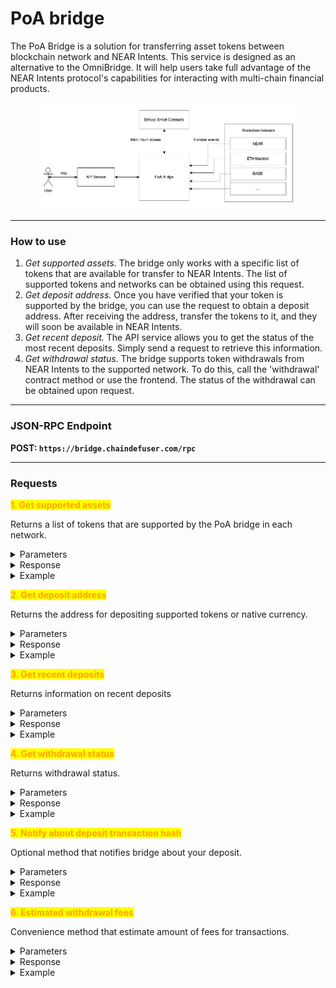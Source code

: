 # PoA bridge

The PoA Bridge is a solution for transferring asset tokens between blockchain network and NEAR Intents. This service is designed as an alternative to the OmniBridge. It will help users take full advantage of the NEAR Intents protocol's capabilities for interacting with multi-chain financial products.

<figure><img src=".gitbook/assets/poa-bridge-user-docs.jpg" alt=""><figcaption></figcaption></figure>

***

### How to use

1. _Get supported assets_. The bridge only works with a specific list of tokens that are available for transfer to NEAR Intents. The list of supported tokens and networks can be obtained using this request.
2. _Get deposit address._ Once you have verified that your token is supported by the bridge, you can use the request to obtain a deposit address. After receiving the address, transfer the tokens to it, and they will soon be available in NEAR Intents.
3. _Get recent deposit._ The API service allows you to get the status of the most recent deposits. Simply send a request to retrieve this information.
4. _Get withdrawal status_. The bridge supports token withdrawals from NEAR Intents to the supported network. To do this, call the 'withdrawal' contract method or use the frontend. The status of the withdrawal can be obtained upon request.

***

### **JSON-RPC Endpoint**

**POST: `https://bridge.chaindefuser.com/rpc`**

***

### Requests

<mark style="color:orange;">**1. Get supported assets**</mark>

Returns a list of tokens that are supported by the PoA bridge in each network.

<details>

<summary>Parameters</summary>

* `[]chains` - chain filter.

</details>

<details>

<summary>Response</summary>

* `[].tokens.defuse_asset_identifier` — unique id of trading asset
* `[].tokens.near_token_id` — unique id of the token in the NEAR blockchain
* `[].tokens.decimals` — trading asset precision. should be used for amount setup during intent creation
* `[].tokens.asset_name` — trading asset name
* `[].tokens.min_deposit_amount` — minimum amount of tokens to trigger transfer process&#x20;
* `[].tokens.min_withdrawal_amount` — minimum amount of tokens to initiate a withdrawal
* `[].tokens.withdrawal_fee` — the fee charged for withdrawing the specified token&#x20;

</details>

<details>

<summary>Example</summary>

```javascript
// Request
{
  "id": 1,
  "jsonrpc": "2.0",
  "method": "supported_tokens",
  "params": [
    {
      "chains": ["CHAIN_TYPE:CHAIN_ID", "..."], //optional
    }
  ]
}

// Response
{
  "jsonrpc": "2.0",
  "id": 1,
  "result": {
   "tokens": [
     {
       "defuse_asset_identifier" : "eth:8453:0x123", //CHAIN_TYPE:CHAIN_ID:ADDRESS
       "near_token_id": "...",
       "decimals" : 18,
       "asset_name" : "PEPE",
       "min_deposit_amount": "100000"
       "min_withdrawal_amount": "10000"
       "withdrawal_fee": "1000"
     },
     // ...
     ]
   }
}
```

</details>



<mark style="color:orange;">**2. Get deposit address**</mark>

Returns the address for depositing supported tokens or native currency.

<details>

<summary>Parameters</summary>

* `account_id` - Defuse user account
* `chain` - network type and chain id. E.g. `eth:42161` for Arbitrum or `btc:mainnet`for Bitcoin.

</details>

<details>

<summary>Response</summary>

* `address` - deposit address
* `chain` - network type and chain id.

</details>

<details>

<summary>Example</summary>

<pre class="language-javascript"><code class="lang-javascript"><strong>//Request
</strong>{
  "jsonrpc": "2.0", 
  "id": 1, 
  "method": "deposit_address", 
  "params": [ 
    {
      "account_id": "user.near",
      "chain": "CHAIN_TYPE:CHAIN_ID"
    }
  ]
}

//Response
{
  "jsonrpc": "2.0",
  "id": 1,
  "result": {
    "address": "0x....",
    "chain": "CHAIN_TYPE:CHAIN_ID"
  }
}
</code></pre>

</details>



<mark style="color:orange;">**3. Get recent deposits**</mark>

Returns information on recent deposits

<details>

<summary>Parameters</summary>

* `account_id` - Defuse user account
* `chain` - network type and chain id.

</details>

<details>

<summary>Response</summary>

* `[].tx_hash` - Transaction hash \[EVM networks only]
* `[].chain` - network type and chain id.
* `[].defuse_asset_identifier` - token identifier
* `[].decimals` - token decimals
* `[].amount` - asset amount
* `[].account_id` - Defuse user account
* `[].address` - deposit address
* `[].status` - deposit status

</details>

<details>

<summary>Example</summary>

<pre class="language-javascript"><code class="lang-javascript">//Request
{
<strong>  "jsonrpc": "2.0", 
</strong>  "id": 1, 
  "method": "recent_deposits", 
  "params": [ 
    {
      "account_id": "user.near",
      "chain": "CHAIN_TYPE:CHAIN_ID"
    }
  ]
}

<strong>//Response
</strong>{
  "jsonrpc": "2.0",
  "id": 1,
  "result": {
    "deposits": [
      {
        "tx_hash": "",
        "chain": "CHAIN_TYPE:CHAIN_ID",
        "defuse_asset_identifier": "eth:8543:0x123",
        "decimals": 18,
        "amount": 10000000000,
        "account_id": "user.near",
        "address": "0x123",
        "status": "COMPLETED" // PENDING, FAILED
      },
    ]
  }
}
</code></pre>

</details>



<mark style="color:orange;">**4. Get withdrawal status**</mark>

Returns withdrawal status.

<details>

<summary>Parameters</summary>

* `withdrawal_hash` - hash of the transaction on NEAR where `ft_burn` event happened on the bridged token contract

</details>

<details>

<summary>Response</summary>

* `status` - withdrawal status
* `data.tx_hash` - NEAR transaction hash
* `data.transfer_tx_hash` - Transfer transaction hash
* `data.chain` - network type and chain id.
* `data.defuse_asset_identifier` - token identifier
* `data.decimals` - token decimals
* `data.amount` - asset amount
* `data.account_id` - Defuse user account
* `data.address` - withdrawal address

</details>

<details>

<summary>Example</summary>

<pre class="language-javascript"><code class="lang-javascript"><strong>
</strong>// Request
{
  "jsonrpc": "2.0", 
  "id": 1, 
  "method": "withdrawal_status", 
  "params": [ 
    {
      "withdrawal_hash": "some_hash",
    }
  ]
}

// Response
{
  "jsonrpc": "2.0",
  "id": 1,
  "result": {
    "status": "COMPLETED" // NOT_FOUND, PENDING, FAILED
    "data": {
      "tx_hash": "some_hash",
      "transfer_tx_hash": "", // if exists
      "chain": "CHAIN_TYPE:CHAIN_ID",
      "defuse_asset_identifier": "eth:8543:0x123",
      "decimals": 18,
      "amount": 10000000000,
      "account_id": "user.near",
      "address": "0x123"
    }
  }
}
</code></pre>

</details>



<mark style="color:orange;">**5. Notify about deposit transaction hash**</mark>

Optional method that notifies bridge about your deposit.

<details>

<summary>Parameters</summary>

* `deposit_address` - address which you received from bridge api previously and where you transferred tokens
* `tx_hash`  - hash of your deposit transaction

</details>

<details>

<summary>Response</summary>

* `error`- optional field in case of wrong input

</details>

<details>

<summary>Example</summary>

<pre class="language-javascript"><code class="lang-javascript"><strong>
</strong>// Request
{
  "jsonrpc": "2.0", 
  "id": 1, 
  "method": "notify_deposit", 
  "params": [ 
    {
      "deposit_address": "address",
      "tx_hash": "hash"
    }
  ]
}

// Response
{
  "jsonrpc": "2.0",
  "id": 1
}
</code></pre>

</details>

<mark style="color:orange;">**6. Estimated withdrawal fees**</mark>

Convenience method that estimate amount of fees for transactions.

<details>

<summary>Parameters</summary>

* `chain` - The blockchain network in format {network}:{chainId}
* `token`  - The token identifier for which to estimate withdrawal fees
* `address` - Recepient address

</details>

<details>

<summary>Response</summary>

* `tokenAddress`- The address of the token contract
* `userAddress` - The user's address
* `withdrawalFee` - The estimated fee for withdrawal
* `withdrawalFeeDecimals`- The decimal precision of the withdrawal fee
* `token`- Token information details
* `error`- Error message if estimation fails

</details>

<details>

<summary>Example</summary>

<pre class="language-javascript"><code class="lang-javascript"><strong>
</strong>// Request
{
  "jsonrpc": "2.0",
  "id": 1,
  "method": "withdrawal_estimate",
  "params": [
    {
      "chain": "eth:mainnet",
      "token": "0x123abc...",
      "address": "0x456def..."
    }
  ]
}

// Response
{
  "jsonrpc": "2.0",
  "id": 1,
  "result": {
    "tokenAddress": "0x123abc...",
    "userAddress": "0x456def...",
    "withdrawalFee": "12500000000000000",
    "withdrawalFeeDecimals": 18,
    "token": {
      "defuse_asset_identifier": "0x123abc...",
      "near_token_id": "eth.near",
      "decimals": 18,
      "asset_name": "Ethereum",
      "min_deposit_amount": 0.001
    }
  }
}
</code></pre>

</details>
